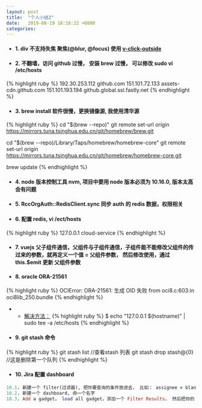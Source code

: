 ```yaml
---
layout: post
title:  "个人小结2"
date:   2019-08-19 18:16:22 +0800
categories:
---
```


- #### 1. div 不支持失焦 聚焦(@blur, @focus) 使用 [v-click-outside](https://github.com/ndelvalle/v-click-outside)

- #### 2. 不翻墙，访问 github 过慢， 安装 brew 过慢， 可以修改 sudo vi /etc/hosts
{% highlight ruby %}
  192.30.253.112    github.com
  151.101.72.133    assets-cdn.github.com
  151.101.193.194   github.global.ssl.fastly.net
{% endhighlight %}

- #### 3. brew install 软件很慢，更换镜像源, 我使用清华源
{% highlight ruby %}
  cd "$(brew --repo)"
  git remote set-url origin https://mirrors.tuna.tsinghua.edu.cn/git/homebrew/brew.git

  cd "$(brew --repo)/Library/Taps/homebrew/homebrew-core"
  git remote set-url origin https://mirrors.tuna.tsinghua.edu.cn/git/homebrew/homebrew-core.git

  brew update
{% endhighlight %}

- #### 4. node 版本控制工具 nvm, 项目中要用 node 版本必须为 10.16.0, 版本太高会有问题
- #### 5. RccOrgAuth::RedisClient.sync 同步 auth 的 redis 数据，权限相关
- #### 6. 配置 redis, vi /ect/hosts
{% highlight ruby %}
  127.0.0.1   cloud-service
{% endhighlight %}

- #### 7. vuejs 父子组件通信，父组件与子组件通信，子组件能不能修改父组件的传过来的参数，就再定义一个值 = 父组件参数， 然后修改使用，通过 this.$emit 更新 父组件参数

- #### 8. oracle ORA-21561
{% highlight ruby %}
  OCIError: ORA-21561: 生成 OID 失败
  from oci8.c:603:in oci8lib_250.bundle
{% endhighlight %}
  - - [解决方法：](https://github.com/joeferner/node-oracle/issues/47#issuecomment-38309484)
  {% highlight ruby %}
    $ echo "127.0.0.1 $(hostname)" | sudo tee -a /etc/hosts
  {% endhighlight %}

- #### 9. git stash 命令
{% highlight ruby %}
  git stash list //查看stash 列表
  git stash drop stash@{0} //这是删除第一个队列
{% endhighlight %}

- #### 10. Jira 配置 dashboard
```ruby
10.1. 新建一个 filter(过滤器), 把你要查询的条件放进去， 比如： assignee = blank.nie AND status= DONE
10.2. 新建一个 dashboard, 命一个名字
10.3. Add a gadget， load all gadget，添加一个 Filter Results， 然后把你的 filter 添加进去，就好了
```

  